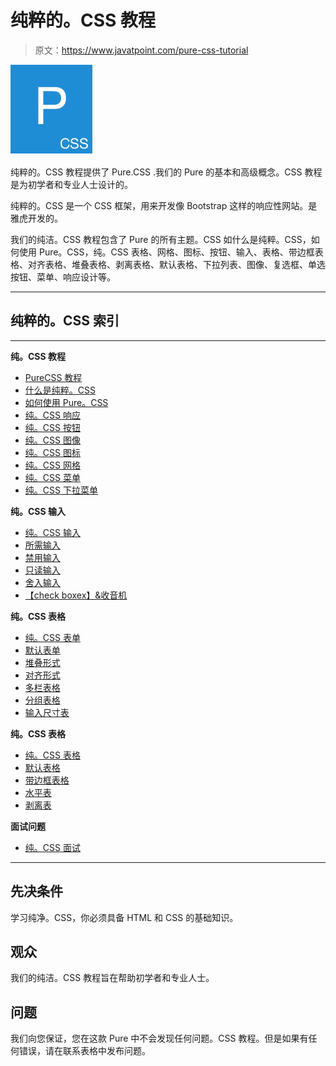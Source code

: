 # 纯粹的。CSS 教程

> 原文：<https://www.javatpoint.com/pure-css-tutorial>

![Pure.CSS Tutorial](img/d3d36e24308036f86a9369fdeef8aff5.png)

纯粹的。CSS 教程提供了 Pure.CSS .我们的 Pure 的基本和高级概念。CSS 教程是为初学者和专业人士设计的。

纯粹的。CSS 是一个 CSS 框架，用来开发像 Bootstrap 这样的响应性网站。是雅虎开发的。

我们的纯洁。CSS 教程包含了 Pure 的所有主题。CSS 如什么是纯粹。CSS，如何使用 Pure。CSS，纯。CSS 表格、网格、图标、按钮、输入、表格、带边框表格、对齐表格、堆叠表格、剥离表格、默认表格、下拉列表、图像、复选框、单选按钮、菜单、响应设计等。

* * *

## 纯粹的。CSS 索引

* * *

**纯。CSS 教程**

*   [PureCSS 教程](pure-css-tutorial)
*   [什么是纯粹。CSS](what-is-pure-css)
*   [如何使用 Pure。CSS](how-to-use-pure-css)
*   [纯。CSS 响应](pure-css-responsive-design)
*   [纯。CSS 按钮](pure-css-buttons)
*   [纯。CSS 图像](pure-css-images)
*   [纯。CSS 图标](pure-css-icons)
*   [纯。CSS 网格](pure-css-grids)
*   [纯。CSS 菜单](pure-css-menus)
*   [纯。CSS 下拉菜单](pure-css-dropdown)

**纯。CSS 输入**

*   [纯。CSS 输入](pure-css-inputs)
*   [所需输入](pure-css-required-inputs)
*   [禁用输入](pure-css-disabled-inputs)
*   [只读输入](pure-css-read-only-inputs)
*   [舍入输入](pure-css-rounded-inputs)
*   [【check boxex】&收音机](pure-css-checkboxes-and-radios)

**纯。CSS 表格**

*   [纯。CSS 表单](pure-css-form)
*   [默认表单](pure-css-default-form)
*   [堆叠形式](pure-css-stacked-form)
*   [对齐形式](pure-css-aligned-form)
*   [多栏表格](pure-css-multi-column-form)
*   [分组表格](pure-css-grouped-input-form)
*   [输入尺寸表](pure-css-input-sizing-form)

**纯。CSS 表格**

*   [纯。CSS 表格](pure-css-tables)
*   [默认表格](pure-css-default-table)
*   [带边框表格](pure-css-bordered-table)
*   [水平表](pure-css-table-with-horizontal-borders)
*   [剥离表](pure-css-stripped-table)

**面试问题**

*   [纯。CSS 面试](pure-css-interview-questions)

* * *

## 先决条件

学习纯净。CSS，你必须具备 HTML 和 CSS 的基础知识。

## 观众

我们的纯洁。CSS 教程旨在帮助初学者和专业人士。

## 问题

我们向您保证，您在这款 Pure 中不会发现任何问题。CSS 教程。但是如果有任何错误，请在联系表格中发布问题。